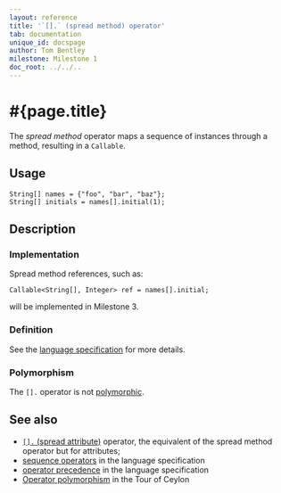 ```yaml
---
layout: reference
title: '`[].` (spread method) operator'
tab: documentation
unique_id: docspage
author: Tom Bentley
milestone: Milestone 1
doc_root: ../../..
---
```


# #{page.title}

The *spread method* operator maps a sequence of instances through a 
method, resulting in a `Callable`.

## Usage 

    String[] names = {"foo", "bar", "baz"};
    String[] initials = names[].initial(1);

## Description

### Implementation

Spread method references, such as:

<!-- check:none -->
    Callable<String[], Integer> ref = names[].initial;
    
will be implemented in Milestone 3.

### Definition

See the [language specification](#{page.doc_root}/#{site.urls.spec_relative}#listmap) for 
more details.

### Polymorphism

The `[].` operator is not [polymorphic](#{page.doc_root}/reference/operator/operator-polymorphism). 

## See also

* [`[].` (spread attribute)](../spread-attribute) operator, the equivalent of the 
  spread method operator but for attributes;
* [sequence operators](#{page.doc_root}/#{site.urls.spec_relative}#listmap) in the 
  language specification
* [operator precedence](#{page.doc_root}/#{site.urls.spec_relative}#operatorprecedence) in the 
  language specification
* [Operator polymorphism](#{page.doc_root}/tour/language-module/#operator_polymorphism) 
  in the Tour of Ceylon

